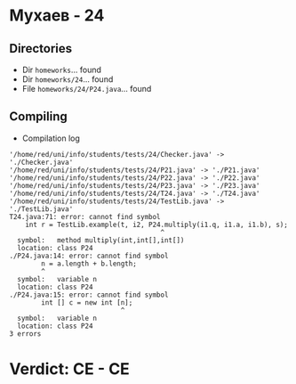 # Мухаев - 24
## Directories
- Dir `homeworks`... found
- Dir `homeworks/24`... found
- File `homeworks/24/P24.java`... found
## Compiling
- Compilation log
```
'/home/red/uni/info/students/tests/24/Checker.java' -> './Checker.java'
'/home/red/uni/info/students/tests/24/P21.java' -> './P21.java'
'/home/red/uni/info/students/tests/24/P22.java' -> './P22.java'
'/home/red/uni/info/students/tests/24/P23.java' -> './P23.java'
'/home/red/uni/info/students/tests/24/T24.java' -> './T24.java'
'/home/red/uni/info/students/tests/24/TestLib.java' -> './TestLib.java'
T24.java:71: error: cannot find symbol
    int r = TestLib.example(t, i2, P24.multiply(i1.q, i1.a, i1.b), s);
                                      ^
  symbol:   method multiply(int,int[],int[])
  location: class P24
./P24.java:14: error: cannot find symbol
        n = a.length + b.length;
        ^
  symbol:   variable n
  location: class P24
./P24.java:15: error: cannot find symbol
        int [] c = new int [n];
                            ^
  symbol:   variable n
  location: class P24
3 errors

```
# Verdict: **CE** - CE

